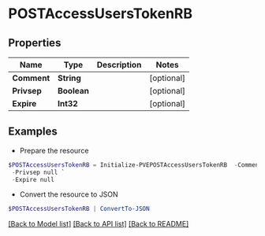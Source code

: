 # POSTAccessUsersTokenRB
## Properties

Name | Type | Description | Notes
------------ | ------------- | ------------- | -------------
**Comment** | **String** |  | [optional] 
**Privsep** | **Boolean** |  | [optional] 
**Expire** | **Int32** |  | [optional] 

## Examples

- Prepare the resource
```powershell
$POSTAccessUsersTokenRB = Initialize-PVEPOSTAccessUsersTokenRB  -Comment null `
 -Privsep null `
 -Expire null
```

- Convert the resource to JSON
```powershell
$POSTAccessUsersTokenRB | ConvertTo-JSON
```

[[Back to Model list]](../README.md#documentation-for-models) [[Back to API list]](../README.md#documentation-for-api-endpoints) [[Back to README]](../README.md)

